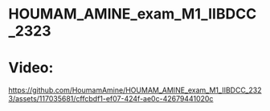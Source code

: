 # HOUMAM_AMINE_exam_M1_IIBDCC_2323
# Video: 
https://github.com/HoumamAmine/HOUMAM_AMINE_exam_M1_IIBDCC_2323/assets/117035681/cffcbdf1-ef07-424f-ae0c-42679441020c
